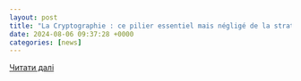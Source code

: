 ```yaml
---
layout: post
title: "La Cryptographie : ce pilier essentiel mais négligé de la stratégie cyber"
date: 2024-08-06 09:37:28 +0000
categories: [news]
---
```


[Читати далі](https://www.itforbusiness.fr/la-cryptographie-ce-pilier-essentiel-mais-neglige-de-la-strategie-cyber-80070)
